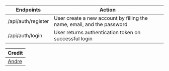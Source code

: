 | Endpoints  | Action |
| ------------- | ------------- |
| /api/auth/register | User create a new account by filling the name, email, and the password  |
| /api/auth/login  | User returns authentication token on successful login  |

| **Credit** 
| ------------- 
| [Andre](https://github.com/XiaoDreT) 
